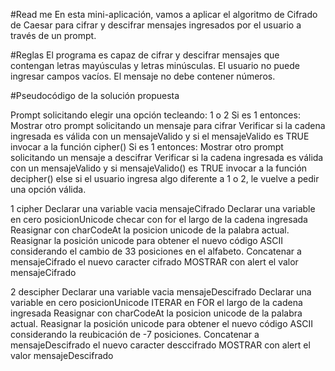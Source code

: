 #Read me
En esta mini-aplicación, vamos a aplicar el algoritmo de Cifrado de Caesar para cifrar y descifrar mensajes ingresados por el usuario a través de un prompt.

#Reglas
El programa es capaz de cifrar y descifrar mensajes que contengan letras mayúsculas y letras minúsculas.
El usuario no puede ingresar campos vacíos.
El mensaje no debe contener números.

#Pseudocódigo de la solución propuesta

Prompt solicitando elegir una opción tecleando: 1 o 2
	Si es 1 entonces:
		Mostrar otro prompt solicitando un mensaje para cifrar
        Verificar si la cadena ingresada es válida con un mensajeValido
    	y si el mensajeValido es TRUE invocar a la función cipher()
	Si es 1 entonces:
		Mostrar otro prompt solicitando un mensaje a descifrar
        Verificar si la cadena ingresada es válida con un mensajeValido
		y si mensajeValido() es TRUE invocar a la función decipher()
  	else si el usuario ingresa algo diferente a 1 o 2, le vuelve a pedir una opción válida.

1 cipher
    Declarar una variable vacia mensajeCifrado
    Declarar una variable en cero posicionUnicode
    checar con for el largo de la cadena ingresada
        Reasignar con charCodeAt la posicion unicode de la palabra actual.
        Reasignar la posición unicode para obtener el nuevo código ASCII considerando el cambio de 33 posiciones en el alfabeto.
        Concatenar a mensajeCifrado el nuevo caracter cifrado
    MOSTRAR con alert el valor mensajeCifrado

2 descipher
    Declarar una variable vacia mensajeDescifrado
    Declarar una variable en cero posicionUnicode
    ITERAR en FOR el largo de la cadena ingresada
        Reasignar con charCodeAt la posicion unicode de la palabra actual.
        Reasignar la posición unicode para obtener el nuevo código ASCII considerando la reubicación de -7 posiciones.
        Concatenar a mensajeDescifrado el nuevo caracter desccifrado
    MOSTRAR con alert el valor mensajeDescifrado
